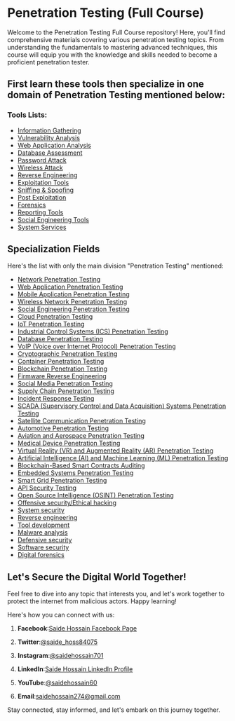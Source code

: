 # Penetration Testing (Full Course)

Welcome to the Penetration Testing Full Course repository! Here, you'll find comprehensive materials covering various penetration testing topics. From understanding the fundamentals to mastering advanced techniques, this course will equip you with the knowledge and skills needed to become a proficient penetration tester.

## First learn these tools then specialize in one domain of **Penetration Testing** mentioned below:

### Tools Lists:
- [Information Gathering](https://github.com/saidehossain/Penetration_Testing/tree/main/Tools_Lessons/Information_Gathering)
- [Vulnerability Analysis](https://github.com/saidehossain/Penetration_Testing/tree/main/Tools_Lessons/Vulnerability_Analysis)
- [Web Application Analysis](https://github.com/saidehossain/Penetration_Testing/tree/main/Tools_Lessons/Web_Application_Analysis)
- [Database Assessment](https://github.com/saidehossain/Penetration_Testing/tree/main/Tools_Lessons/Database_Assessment)
- [Password Attack](https://github.com/saidehossain/Penetration_Testing/tree/main/Tools_Lessons/Password_Attacks)
- [Wireless Attack](https://github.com/saidehossain/Penetration_Testing/tree/main/Tools_Lessons/Wireless_Attacks)
- [Reverse Engineering](https://github.com/saidehossain/Penetration_Testing/tree/main/Tools_Lessons/Reverse_Engineering)
- [Exploitation Tools](https://github.com/saidehossain/Penetration_Testing/tree/main/Tools_Lessons/Exploitation_Tools)
- [Sniffing & Spoofing](https://github.com/saidehossain/Penetration_Testing/tree/main/Tools_Lessons/Sniffing%26Spoofing)
- [Post Exploitation](https://github.com/saidehossain/Penetration_Testing/tree/main/Tools_Lessons/Post_Exploitation)
- [Forensics](https://github.com/saidehossain/Penetration_Testing/tree/main/Tools_Lessons/Forensics.md)
- [Reporting Tools](https://github.com/saidehossain/Penetration_Testing/tree/main/Tools_Lessons/Reporting_Tools)
- [Social Engineering Tools](https://github.com/saidehossain/Penetration_Testing/tree/main/Tools_Lessons/Social_Engineering_Tools)
- [System Services]()


## Specialization Fields
Here's the list with only the main division "Penetration Testing" mentioned:

- [Network Penetration Testing]()
- [Web Application Penetration Testing]()
- [Mobile Application Penetration Testing]()
- [Wireless Network Penetration Testing]()
- [Social Engineering Penetration Testing]()
- [Cloud Penetration Testing]()
- [IoT Penetration Testing]()
- [Industrial Control Systems (ICS) Penetration Testing]()
- [Database Penetration Testing]()
- [VoIP (Voice over Internet Protocol) Penetration Testing]()
- [Cryptographic Penetration Testing]()
- [Container Penetration Testing]()
- [Blockchain Penetration Testing]()
- [Firmware Reverse Engineering]()
- [Social Media Penetration Testing]()
- [Supply Chain Penetration Testing]()
- [Incident Response Testing]()
- [SCADA (Supervisory Control and Data Acquisition) Systems Penetration Testing]()
- [Satellite Communication Penetration Testing]()
- [Automotive Penetration Testing]()
- [Aviation and Aerospace Penetration Testing]()
- [Medical Device Penetration Testing]()
- [Virtual Reality (VR) and Augmented Reality (AR) Penetration Testing]()
- [Artificial Intelligence (AI) and Machine Learning (ML) Penetration Testing]()
- [Blockchain-Based Smart Contracts Auditing]()
- [Embedded Systems Penetration Testing]()
- [Smart Grid Penetration Testing]()
- [API Security Testing]()
- [Open Source Intelligence (OSINT) Penetration Testing]()
- [Offensive security/Ethical hacking]()
- [System security]()
- [Reverse engineering](https://github.com/saidehossain/Penetration_Testing/tree/main/Tools_Lessons/Reverse_Engineering)
- [Tool development]()
- [Malware analysis]()
- [Defensive security]()
- [Software security]()
- [Digital forensics]()


## Let's Secure the Digital World Together!

Feel free to dive into any topic that interests you, and let's work together to protect the internet from malicious actors. Happy learning!


Here's how you can connect with us:

1. **Facebook**:[Saide Hossain Facebook Page](https://www.facebook.com/saidehossain903)

2. **Twitter**:[@saide_hoss84075](https://twitter.com/saide_hoss84075)

3. **Instagram**:[@saidehossain701](https://www.instagram.com/saidehossain701/)

4. **LinkedIn**:[Saide Hossain LinkedIn Profile](https://www.linkedin.com/in/saide-hossain-69721729b/)

5. **YouTube**:[@saidehossain60](https://www.youtube.com/@saidehossain60)

6. **Email**:[saidehossain274@gmail.com](mailto:saidehossain274@gmail.com)



Stay connected, stay informed, and let's embark on this journey together.
